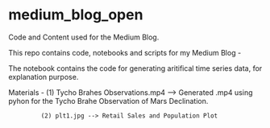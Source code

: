 # medium_blog_open
 Code and Content used for the Medium Blog.
 
 This repo contains code, notebooks and scripts for my Medium Blog - 
 
 The notebook contains the code for generating aritifical time series data, for explanation purpose.
 
 Materials - (1) Tycho Brahes Observations.mp4 --> Generated .mp4 using pyhon for the Tycho Brahe Observation of Mars                        Declination.
 
             (2) plt1.jpg --> Retail Sales and Population Plot
